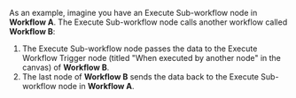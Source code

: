 As an example, imagine you have an Execute Sub-workflow node in **Workflow A**. The Execute Sub-workflow node calls another workflow called **Workflow B**:

1. The Execute Sub-workflow node passes the data to the Execute Workflow Trigger node (titled "When executed by another node" in the canvas) of **Workflow B**.
2. The last node of **Workflow B** sends the data back to the Execute Sub-workflow node in **Workflow A**.
